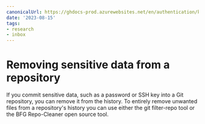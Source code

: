 ```yaml
---
canonicalUrl: https://ghdocs-prod.azurewebsites.net/en/authentication/keeping-your-account-and-data-secure/removing-sensitive-data-from-a-repository
date: '2023-08-15'
tags:
- research
- inbox
---
```


# Removing sensitive data from a repository

If you commit sensitive data, such as a password or SSH key into a Git repository, you can remove it from the history. To entirely remove unwanted files from a repository's history you can use either the git filter-repo tool or the BFG Repo-Cleaner open source tool.